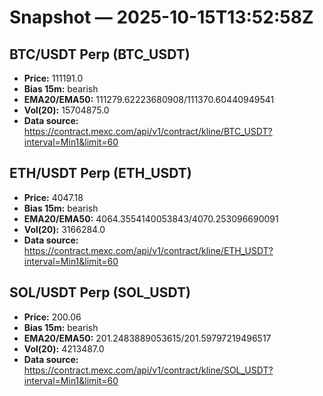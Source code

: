 # Snapshot — 2025-10-15T13:52:58Z

## BTC/USDT Perp (BTC_USDT)
- **Price:** 111191.0
- **Bias 15m:** bearish
- **EMA20/EMA50:** 111279.62223680908/111370.60440949541
- **Vol(20):** 15704875.0
- **Data source:** https://contract.mexc.com/api/v1/contract/kline/BTC_USDT?interval=Min1&limit=60

## ETH/USDT Perp (ETH_USDT)
- **Price:** 4047.18
- **Bias 15m:** bearish
- **EMA20/EMA50:** 4064.3554140053843/4070.253096690091
- **Vol(20):** 3166284.0
- **Data source:** https://contract.mexc.com/api/v1/contract/kline/ETH_USDT?interval=Min1&limit=60

## SOL/USDT Perp (SOL_USDT)
- **Price:** 200.06
- **Bias 15m:** bearish
- **EMA20/EMA50:** 201.2483889053615/201.59797219496517
- **Vol(20):** 4213487.0
- **Data source:** https://contract.mexc.com/api/v1/contract/kline/SOL_USDT?interval=Min1&limit=60
